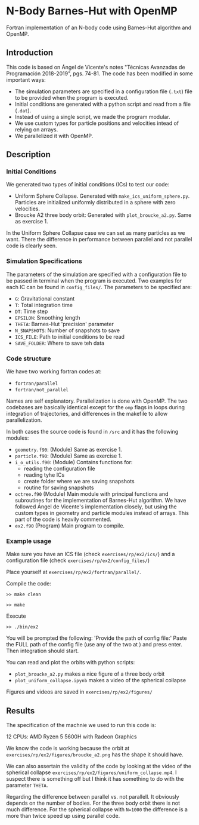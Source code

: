 # N-Body Barnes-Hut with OpenMP

Fortran implementation of an N-body code using Barnes-Hut algorithm and OpenMP.   

## Introduction

This code is based on Ángel de Vicente's notes "Técnicas Avanzadas de Programación 2018-2019", pgs. 74-81. The code has been modified in some important ways:
- The simulation parameters are specified in a configuration file (`.txt`) file to be provided when the program is executed. 
- Initial conditions are generated with a python script and read from a file (`.dat`).
- Instead of using a single script, we made the program modular.
- We use custom types for particle positions and velocities intead of relying on arrays. 
- We parallelized it with OpenMP.  


## Description

### Initial Conditions 
We generated two types of initial conditions (ICs) to test our code:
- Uniform Sphere Collapse. Generated with `make_ics_uniform_sphere.py`. Particles are initialized uniformly distributed in a sphere with zero velocities.
- Broucke A2 three body orbit:  Generated with `plot_broucke_a2.py`. Same as exercise 1. 

In the Uniform Sphere Collapse case we can set as many particles as we want. There the difference in performance between parallel and not parallel code is clearly seen.  

### Simulation Specifications

The parameters of the simulation are specified with a configuration file to be passed in terminal when the program is executed. Two examples for each IC can be found in `config_files/`. The parameters to be specified are:
- `G`: Gravitational constant
- `T`: Total integration time
- `DT`: Time step
- `EPSILON`: Smoothing length
- `THETA`: Barnes-Hut 'precision' parameter
- `N_SNAPSHOTS`: Number of snapshots to save
- `ICS_FILE`: Path to initial conditions to be read
- `SAVE_FOLDER`: Where to save teh data

### Code structure

We have two working fortran codes at:
- `fortran/parallel`
- `fortran/not_parallel`
  
Names are self explanatory. Parallelization is done with OpenMP. The two codebases are basically identical except for the `omp` flags in loops during integration of trajectories, and differences in the makefile to allow parallelization.

In both cases the source code is found in `/src` and it has the following modules:
- `geometry.f90`: (Module) Same as exercise 1.
- `particle.f90`: (Module) Same as exercise 1.
- `i_o_utils.f90`: (Module) Contains functions for:
  - reading the configuration file
  - reading tyhe ICs
  - create folder where we are saving snapshots
  - routine for saving snapshots
- `octree.f90` (Module) Main module with principal functions and subroutines for the implementation of Barnes-Hut algorithm. We have followed Ángel de Vicente's implementation closely, but using the custom types in geometry and particle modules instead of arrays. This part of the code is heavily commented. 
- `ex2.f90` (Program) Main program to compile. 


### Example usage

Make sure you have an ICS file (check `exercises/rp/ex2/ics/`) and a configuration file (check `exercises/rp/ex2/config_files/`)

Place yourself at `exercises/rp/ex2/fortran/parallel/`. 

Compile the code:

`>> make clean`

`>> make`

Execute 

`>> ./bin/ex2`

You will be prompted the following: 'Provide the path of config file:'
Paste the FULL path of the config file (use any of the two at ) and press enter. Then integration should start. 

You can read and plot the orbits with python scripts:
- `plot_broucke_a2.py` makes a nice figure of a three body orbit
- `plot_uniform_collapse.ipynb` makes a video of the spherical collapse 

Figures and videos are saved in `exercises/rp/ex2/figures/`

## Results

The specification of the machnie we used to run this code is:

12 CPUs:  AMD Ryzen 5 5600H with Radeon Graphics

We know the code is working because the orbit at `exercises/rp/ex2/figures/broucke_a2.png` has the shape it should have. 

We can also assertain the validity of the code by looking at the video of the spherical collapse `exercises/rp/ex2/figures/uniform_collapse.mp4`. I suspect there is something off but I think it has something to do with the parameter `THETA`. 

Regarding the difference between parallel vs. not parallell. It obviously depends on the number of bodies. For the three body orbit there is not much difference. For the spherical collapse with `N=1000` the difference is a more than twice speed up using parallel code.